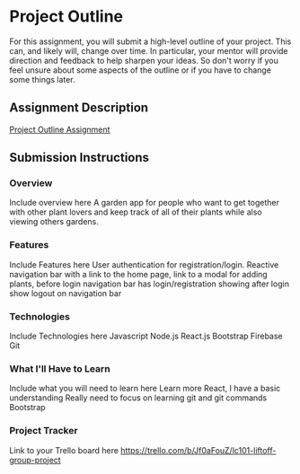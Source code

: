 # Project Outline
For this assignment, you will submit a high-level outline of your project. This can, and likely will, change over time. In particular, your mentor will provide direction and feedback to help sharpen your ideas. So don't worry if you feel unsure about some aspects of the outline or if you have to change some things later.

## Assignment Description
[Project Outline Assignment](https://education.launchcode.org/liftoff/modules/assignments/project-outline)

## Submission Instructions

### Overview
Include overview here
A garden app for people who want to get together with other plant lovers and keep track of all of their plants while also viewing others gardens.
### Features
Include Features here
User authentication for registration/login.
Reactive navigation bar with a link to the home page, 
    link to a modal for adding plants, 
    before login navigation bar has login/registration showing
    after login show logout on navigation bar
### Technologies
Include Technologies here
Javascript
Node.js
React.js
Bootstrap
Firebase
Git
### What I'll Have to Learn
Include what you will need to learn here
Learn more React, I have a basic understanding
Really need to focus on learning git and git commands
Bootstrap

### Project Tracker
Link to your Trello board here
https://trello.com/b/Jf0aFouZ/lc101-liftoff-group-project
